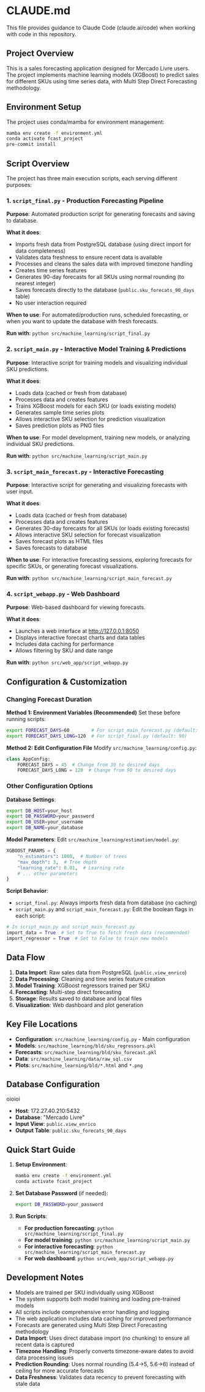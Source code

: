 # CLAUDE.md

This file provides guidance to Claude Code (claude.ai/code) when working with code in
this repository.

## Project Overview

This is a sales forecasting application designed for Mercado Livre users. The project
implements machine learning models (XGBoost) to predict sales for different SKUs using
time series data, with Multi Step Direct Forecasting methodology.

## Environment Setup

The project uses conda/mamba for environment management:

```bash
mamba env create -f environment.yml
conda activate fcast_project
pre-commit install
```

## Script Overview

The project has three main execution scripts, each serving different purposes:

### 1. `script_final.py` - Production Forecasting Pipeline

**Purpose**: Automated production script for generating forecasts and saving to
database.

**What it does**:

- Imports fresh data from PostgreSQL database (using direct import for data
  completeness)
- Validates data freshness to ensure recent data is available
- Processes and cleans the sales data with improved timezone handling
- Creates time series features
- Generates 90-day forecasts for all SKUs using normal rounding (to nearest integer)
- Saves forecasts directly to the database (`public.sku_forecats_90_days` table)
- No user interaction required

**When to use**: For automated/production runs, scheduled forecasting, or when you want
to update the database with fresh forecasts.

**Run with**: `python src/machine_learning/script_final.py`

### 2. `script_main.py` - Interactive Model Training & Predictions

**Purpose**: Interactive script for training models and visualizing individual SKU
predictions.

**What it does**:

- Loads data (cached or fresh from database)
- Processes data and creates features
- Trains XGBoost models for each SKU (or loads existing models)
- Generates sample time series plots
- Allows interactive SKU selection for prediction visualization
- Saves prediction plots as PNG files

**When to use**: For model development, training new models, or analyzing individual SKU
predictions.

**Run with**: `python src/machine_learning/script_main.py`

### 3. `script_main_forecast.py` - Interactive Forecasting

**Purpose**: Interactive script for generating and visualizing forecasts with user
input.

**What it does**:

- Loads data (cached or fresh from database)
- Processes data and creates features
- Generates 30-day forecasts for all SKUs (or loads existing forecasts)
- Allows interactive SKU selection for forecast visualization
- Saves forecast plots as HTML files
- Saves forecasts to database

**When to use**: For interactive forecasting sessions, exploring forecasts for specific
SKUs, or generating forecast visualizations.

**Run with**: `python src/machine_learning/script_main_forecast.py`

### 4. `script_webapp.py` - Web Dashboard

**Purpose**: Web-based dashboard for viewing forecasts.

**What it does**:

- Launches a web interface at http://127.0.0.1:8050
- Displays interactive forecast charts and data tables
- Includes data caching for performance
- Allows filtering by SKU and date range

**Run with**: `python src/web_app/script_webapp.py`

## Configuration & Customization

### Changing Forecast Duration

**Method 1: Environment Variables (Recommended)** Set these before running scripts:

```bash
export FORECAST_DAYS=60        # For script_main_forecast.py (default: 30)
export FORECAST_DAYS_LONG=120  # For script_final.py (default: 90)
```

**Method 2: Edit Configuration File** Modify `src/machine_learning/config.py`:

```python
class AppConfig:
    FORECAST_DAYS = 45  # Change from 30 to desired days
    FORECAST_DAYS_LONG = 120  # Change from 90 to desired days
```

### Other Configuration Options

**Database Settings**:

```bash
export DB_HOST=your_host
export DB_PASSWORD=your_password
export DB_USER=your_username
export DB_NAME=your_database
```

**Model Parameters**: Edit `src/machine_learning/estimation/model.py`:

```python
XGBOOST_PARAMS = {
    "n_estimators": 1000,  # Number of trees
    "max_depth": 3,  # Tree depth
    "learning_rate": 0.01,  # Learning rate
    # ... other parameters
}
```

**Script Behavior**:

- `script_final.py`: Always imports fresh data from database (no caching)
- `script_main.py` and `script_main_forecast.py`: Edit the boolean flags in each script:

```python
# In script_main.py and script_main_forecast.py
import_data = True  # Set to True to fetch fresh data (recommended)
import_regressor = True  # Set to False to train new models
```

## Data Flow

1. **Data Import**: Raw sales data from PostgreSQL (`public.view_enrico`)
1. **Data Processing**: Cleaning and time series feature creation
1. **Model Training**: XGBoost regressors trained per SKU
1. **Forecasting**: Multi-step direct forecasting
1. **Storage**: Results saved to database and local files
1. **Visualization**: Web dashboard and plot generation

## Key File Locations

- **Configuration**: `src/machine_learning/config.py` - Main configuration
- **Models**: `src/machine_learning/bld/sku_regressors.pkl`
- **Forecasts**: `src/machine_learning/bld/sku_forecast.pkl`
- **Data**: `src/machine_learning/data/raw_sql.csv`
- **Plots**: `src/machine_learning/bld/*.html` and `*.png`

## Database Configuration

oioioi

- **Host**: 172.27.40.210:5432
- **Database**: "Mercado Livre"
- **Input View**: `public.view_enrico`
- **Output Table**: `public.sku_forecats_90_days`

## Quick Start Guide

1. **Setup Environment**:

   ```bash
   mamba env create -f environment.yml
   conda activate fcast_project
   ```

1. **Set Database Password** (if needed):

   ```bash
   export DB_PASSWORD=your_password
   ```

1. **Run Scripts**:

   - **For production forecasting**: `python src/machine_learning/script_final.py`
   - **For model training**: `python src/machine_learning/script_main.py`
   - **For interactive forecasting**:
     `python src/machine_learning/script_main_forecast.py`
   - **For web dashboard**: `python src/web_app/script_webapp.py`

## Development Notes

- Models are trained per SKU individually using XGBoost
- The system supports both model training and loading pre-trained models
- All scripts include comprehensive error handling and logging
- The web application includes data caching for improved performance
- Forecasts are generated using Multi Step Direct Forecasting methodology
- **Data Import**: Uses direct database import (no chunking) to ensure all recent data
  is captured
- **Timezone Handling**: Properly converts timezone-aware dates to avoid data processing
  issues
- **Prediction Rounding**: Uses normal rounding (5.4→5, 5.6→6) instead of ceiling for
  more accurate forecasts
- **Data Freshness**: Validates data recency to prevent forecasting with stale data
